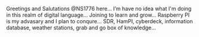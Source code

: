 Greetings and Salutations @NS1776 here...
I’m have no idea what I'm doing in this realm of digital language...
Joining to learn and grow...
Raspberry PI is my advasary and I plan to conqure...
SDR, HamPI, cyberdeck, information database, weather stations, grab and go box of knowledge...

<!---
NS1776/NS1776 is a ✨ special ✨ repository because its `README.md` (this file) appears on your GitHub profile.
You can click the Preview link to take a look at your changes.
--->
